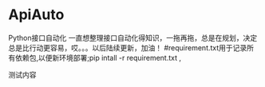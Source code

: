 # ApiAuto
Python接口自动化
一直想整理接口自动化得知识，一拖再拖，总是在规划，决定总是比行动更容易，哎。。。以后陆续更新，加油！
#requirement.txt用于记录所有依赖包,以便新环境部署;pip intall -r requirement.txt
,

测试内容